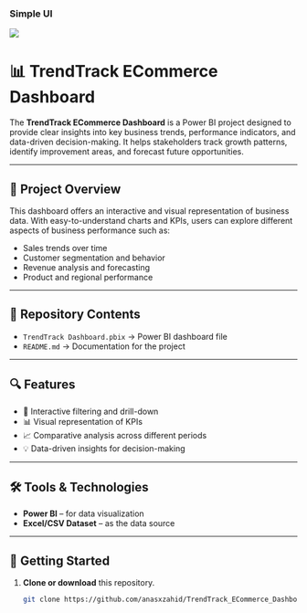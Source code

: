### Simple UI
<img src='https://github.com/anasxzahid/TrendTrack_ECommerce_Dashboard/blob/main/TrendTrack%20Dashboard%20Screenshot.png'>

# 📊 TrendTrack ECommerce Dashboard

The **TrendTrack ECommerce Dashboard** is a Power BI project designed to provide clear insights into key business trends, performance indicators, and data-driven decision-making. It helps stakeholders track growth patterns, identify improvement areas, and forecast future opportunities.

---

## 🚀 Project Overview
This dashboard offers an interactive and visual representation of business data. With easy-to-understand charts and KPIs, users can explore different aspects of business performance such as:
- Sales trends over time  
- Customer segmentation and behavior  
- Revenue analysis and forecasting  
- Product and regional performance  

---

## 📂 Repository Contents
- `TrendTrack Dashboard.pbix` → Power BI dashboard file  
- `README.md` → Documentation for the project  

---

## 🔍 Features
- 📌 Interactive filtering and drill-down  
- 📊 Visual representation of KPIs  
- 📈 Comparative analysis across different periods  
- 💡 Data-driven insights for decision-making  

---

## 🛠️ Tools & Technologies
- **Power BI** – for data visualization  
- **Excel/CSV Dataset** – as the data source  

---

## 🚀 Getting Started

1. **Clone or download** this repository.  
   ```bash
   git clone https://github.com/anasxzahid/TrendTrack_ECommerce_Dashboard.git


